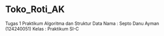 # Toko_Roti_AK
Tugas 1 Praktikum Algoritma dan Struktur Data
Nama : Septo Danu Ayman (124240051)
Kelas : Praktikum SI-C
